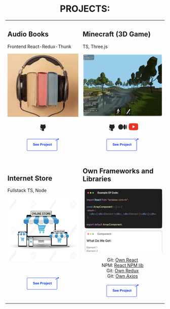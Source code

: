 <div id="header" align="center">
  <h1>PROJECTS:</h1>

  <table>
    <tr>
      <td>
        <h2>Audio Books</h2>
        <p>
          Frontend React-Redux-Thunk
        </p>
        <img src="./.github/audiobooks.jpg" width="300px" height="200px" />
        <p align="center"><a href="https://github.com/addamsv/stored-book"><img src="./.github/git.png" width="30px" height="30px"></a>
          <br><br>
          <a href="https://stored-books.netlify.app/">
            <img src="./.github/see_project.png" width="104px" height="41px" />
          </a>
        </p>
      </td>
      <td>
        <h2>Minecraft (3D Game)</h2>
        <p>
          TS, Three.js
        </p>
        <img src="./.github/game.jpg" width="300px" height="200px" />
        <p align="center"><a href="https://github.com/addamsv/The-Minecraft-Game-Clone"><img src="./.github/git.png" width="30px" height="30px"></a> <a href="https://tatsmaki.medium.com/rs-school-minecraft-на-typescript-aa7f4db88bd5" title="Article on Medium"><img src="./.github/medium_-1.png" width="30px" height="30px"></a> <a href="https://youtu.be/vuykuEkxEtY" title="Presentation on Youtube"><img src="./.github/ytube.png" width="30px" height="30px">
          </a><br><br>
          <a href="https://rsclone-minecraft.netlify.app/">
            <img src="./.github/see_project.png" width="104px" height="41px" />
          </a>
        </p>
      </td>
    </tr>
    <tr>
      <td>
        <h2>Internet Store</h2>
        <p>
          Fullstack TS, Node
        </p>
        <img src="./.github/i-store.jpg" width="300px" height="200px" />
        <p align="center">
          <br><br>
          <a href="https://github.com/addamsv/internet-store">
            <img src="./.github/see_project.png" width="104px" height="41px" />
          </a>
        </p>
      </td>
      <td>
        <h2>Own Frameworks and Libraries</h2>
        <img src="./.github/own_react.jpg" width="300px" height="200px" />
        <p align="center">
          Git: <a href="https://github.com/addamsv/laniakea-core-ts/">Own React</a>
          <br/>
          NPM: <a href="https://www.npmjs.com/package/laniakea-core-ts" title="npmjs module">React NPM lib</a>
          <br/>
          Git: <a href="https://github.com/addamsv/laniakea-core-ts/tree/prod-state-manager">Own Redux</a>
          <br/>
          Git: <a href="https://github.com/addamsv/laniakea-core-ts/tree/prod-query-api">Own Axios</a>
          <br/>
          <br/>
          <a href="https://the-react-clone.netlify.app/">
            <img src="./.github/see_project.png" width="104px" height="41px" />
          </a>
        </p> 
      </td>
<!--       <td>
        <p>Animation & WordPress Theme Builder</p>
        <img src="./.github/lania.jpg" width="300px" height="200px" />
        <p align="center">private repo:</p>
        <p align="center">
          <a href="https://github.com/addamsv/The-Laniakea">
            <img src="./.github/git.jpg" width="30px" height="30px">
          </a>
          <br><br>
          <a href="https://the-laniakea.netlify.app/">
          <img src="./.github/see_project.png" width="104px" height="41px" />
        </a>
        </p>
      </td> -->
    </tr>
  </table>

  <!--<a href="https://github.com/addamsv/addamsv/tree/CV">
    <img src="./.github/check_out_cv_btn.jpg" alt="CV"/>
  </a>-->

<br><br>

  <!--<a href="https://github.com/addamsv/addamsv/blob/CV/README_FILES/CV_9_Jan_24.pdf">
    <img src="./.github/cv_pdf_btn.jpg" alt="CV"/>
  </a>
  
  <br><br>-->

  <img src="https://komarev.com/ghpvc/?username=addamsv&style=flat-square&color=blue" alt="" />
  
</div>

<!--
<h1>
    Hey there
    <img src="https://media.giphy.com/media/hvRJCLFzcasrR4ia7z/giphy.gif" width="30px"/>
</h1>

[![GitHub Streak](http://github-readme-streak-stats.herokuapp.com?user=addamsv)](https://git.io/streak-stats)

[![Top Langs](https://github-readme-stats.vercel.app/api/top-langs/?username=addamsv&layout=compact&theme=light)](https://github.com/anuraghazra/github-readme-stats)

- 🔭 I’m currently working on ...
- 🌱 I’m currently learning ...
- 👯 I’m looking to collaborate on ...
- 🤔 I’m looking for help with ...
- 💬 Ask me about ...
- 📫 How to reach me: ...
- 😄 Pronouns: ...
- ⚡ Fun fact: ...
-->
